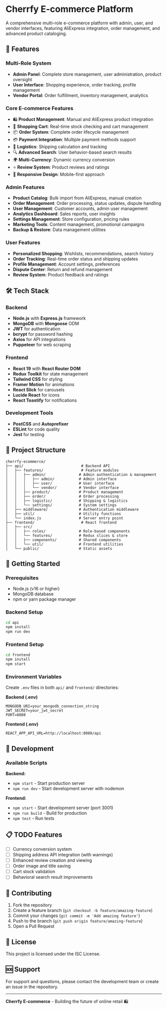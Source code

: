 # Cherrfy E-commerce Platform

A comprehensive multi-role e-commerce platform with admin, user, and vendor interfaces, featuring AliExpress integration, order management, and advanced product cataloging.

## 🚀 Features

### Multi-Role System
- **Admin Panel**: Complete store management, user administration, product oversight
- **User Interface**: Shopping experience, order tracking, profile management
- **Vendor Portal**: Order fulfillment, inventory management, analytics

### Core E-commerce Features
- 🛍️ **Product Management**: Manual and AliExpress product integration
- 🛒 **Shopping Cart**: Real-time stock checking and cart management
- 📦 **Order System**: Complete order lifecycle management
- 💳 **Payment Integration**: Multiple payment methods support
- 🚚 **Logistics**: Shipping calculation and tracking
- 🔍 **Advanced Search**: User behavior-based search results
- 🌍 **Multi-Currency**: Dynamic currency conversion
- ⭐ **Review System**: Product reviews and ratings
- 📱 **Responsive Design**: Mobile-first approach

### Admin Features
- **Product Catalog**: Bulk import from AliExpress, manual creation
- **Order Management**: Order processing, status updates, dispute handling
- **User Management**: Customer accounts, admin user management
- **Analytics Dashboard**: Sales reports, user insights
- **Settings Management**: Store configuration, pricing rules
- **Marketing Tools**: Content management, promotional campaigns
- **Backup & Restore**: Data management utilities

### User Features
- **Personalized Shopping**: Wishlists, recommendations, search history
- **Order Tracking**: Real-time order status and shipping updates
- **Profile Management**: Account settings, preferences
- **Dispute Center**: Return and refund management
- **Review System**: Product feedback and ratings

## 🛠️ Tech Stack

### Backend
- **Node.js** with **Express.js** framework
- **MongoDB** with **Mongoose** ODM
- **JWT** for authentication
- **bcrypt** for password hashing
- **Axios** for API integrations
- **Puppeteer** for web scraping

### Frontend
- **React 19** with **React Router DOM**
- **Redux Toolkit** for state management
- **Tailwind CSS** for styling
- **Framer Motion** for animations
- **React Slick** for carousels
- **Lucide React** for icons
- **React Toastify** for notifications

### Development Tools
- **PostCSS** and **Autoprefixer**
- **ESLint** for code quality
- **Jest** for testing

## 📁 Project Structure

```
cherrfy-ecommerce/
├── api/                          # Backend API
│   ├── features/                 # Feature modules
│   │   ├── admin/               # Admin authentication & management
│   │   │   ├── admin/           # Admin interface
│   │   │   ├── user/            # User interface
│   │   │   └── vendor/          # Vendor interface
│   │   ├── product/             # Product management
│   │   ├── order/               # Order processing
│   │   ├── logistic/            # Shipping & logistics
│   │   └── settings/            # System settings
│   ├── middleware/              # Authentication middleware
│   ├── util/                    # Utility functions
│   └── index.js                 # Server entry point
├── frontend/                     # React frontend
│   ├── src/
│   │   ├── roles/               # Role-based components
│   │   └── features/            # Redux slices & store
│   │   ├── components/          # Shared components
│   │   └── util/                # Frontend utilities
│   └── public/                  # Static assets
```

## 🚀 Getting Started

### Prerequisites
- Node.js (v16 or higher)
- MongoDB database
- npm or yarn package manager

### Backend Setup
```bash
cd api
npm install
npm run dev
```

### Frontend Setup
```bash
cd frontend
npm install
npm start
```

### Environment Variables
Create `.env` files in both `api/` and `frontend/` directories:

**Backend (.env)**
```
MONGODB_URI=your_mongodb_connection_string
JWT_SECRET=your_jwt_secret
PORT=8080
```

**Frontend (.env)**
```
REACT_APP_API_URL=http://localhost:8080/api
```

## 🔧 Development

### Available Scripts

**Backend:**
- `npm start` - Start production server
- `npm run dev` - Start development server with nodemon

**Frontend:**
- `npm start` - Start development server (port 3001)
- `npm run build` - Build for production
- `npm test` - Run tests

## 📋 TODO Features

- [ ] Currency conversion system
- [ ] Shipping address API integration (with warnings)
- [ ] Enhanced review creation and viewing
- [ ] Order image and title saving
- [ ] Cart stock validation
- [ ] Behavioral search result improvements

## 🤝 Contributing

1. Fork the repository
2. Create a feature branch (`git checkout -b feature/amazing-feature`)
3. Commit your changes (`git commit -m 'Add amazing feature'`)
4. Push to the branch (`git push origin feature/amazing-feature`)
5. Open a Pull Request

## 📄 License

This project is licensed under the ISC License.

## 🆘 Support

For support and questions, please contact the development team or create an issue in the repository.

---

**Cherrfy E-commerce** - Building the future of online retail 🛍️  